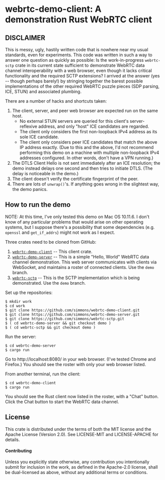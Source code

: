 webrtc-demo-client: A demonstration Rust WebRTC client
======================================================================

DISCLAIMER
----------------------------------------

This is messy, ugly, hastily written code that is nowhere near my usual
standards, even for experiments.  This code was written in such a way to
answer one question as quickly as possible:  Is the work-in-progress
`webrtc-sctp` crate in its current state sufficient to demonstrate
WebRTC data channel interoperability with a web browser, even though it
lacks critical functionality and the required SCTP extensions?  I
arrived at the answer (yes -- though perhaps barely!) by stringing
together the barest possible implementations of the other required
WebRTC puzzle pieces (SDP parsing, ICE, STUN) and associated plumbing.

There are a number of hacks and shortcuts taken:

1. The client, server, and peer web browser are expected run on the same
   host.
    * No external STUN servers are queried for this client's
      server-reflexive address, and only "host" ICE candidates are
      regarded.
    * The client only considers the first non-loopback IPv4 address as
      its sole ICE candidate.
    * The client only considers peer ICE candidates that match the above
      IP address exactly.  (Due to this and the above, I'd not recommend
      performing this demo on a machine with multiple non-loopback IPv4
      addresses configured.  In other words, don't have a VPN running.)
2. The DTLS Client Hello is not sent immediately after an ICE
   resolution; the demo instead delays one second and then tries to
   initiate DTLS.  (The delay is noticeable in the demo.)
3. The client doesn't verify the certificate fingerprint of the peer.
4. There are lots of `unwrap()`'s. If anything goes wrong in the
   slightest way, the demo panics.

How to run the demo
----------------------------------------

NOTE: At this time, I've only tested this demo on Mac OS 10.11.6.  I don't know
of any particular problems that would arise on other operating systems, but I
suppose there's a possibility that some dependencies (e.g. `openssl` and
`get_if_addrs`) might not work as I expect.

Three crates need to be cloned from GitHub:

1. [`webrtc-demo-client`](https://github.com/simmons/webrtc-demo-client)
   -- This client crate.
2. [`webrtc-demo-server`](https://github.com/simmons/webrtc-demo-server)
   -- This is a simple "Hello, World" WebRTC data channel demonstration.
   This web server communicates with clients via WebSocket, and
   maintains a roster of connected clients.  Use the `demo` branch.
3. [`webrtc-sctp`](https://github.com/simmons/webrtc-sctp) -- This is
   the SCTP implementation which is being demonstrated.  Use the `demo`
   branch.

Set up the repositories:

```
$ mkdir work
$ cd work
$ git clone https://github.com/simmons/webrtc-demo-client.git
$ git clone https://github.com/simmons/webrtc-demo-server.git
$ git clone https://github.com/simmons/webrtc-sctp.git
$ ( cd webrtc-demo-server && git checkout demo )
$ ( cd webrtc-sctp && git checkout demo )
```

Run the server:

```
$ cd webrtc-demo-server
$ cargo run
```

Go to http://localhost:8080/ in your web browser.  (I've tested Chrome and
Firefox.)  You should see the roster with only your web browser listed.

From another terminal, run the client:

```
$ cd webrtc-demo-client
$ cargo run
```

You should see the Rust client now listed in the roster, with a "Chat" button.
Click the Chat button to start the WebRTC data channel.


License
----------------------------------------

This crate is distributed under the terms of both the MIT license and
the Apache License (Version 2.0).  See LICENSE-MIT and LICENSE-APACHE
for details.

#### Contributing

Unless you explicitly state otherwise, any contribution you
intentionally submit for inclusion in the work, as defined in the
Apache-2.0 license, shall be dual-licensed as above, without any
additional terms or conditions.
